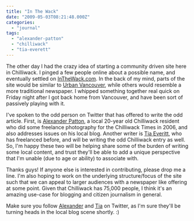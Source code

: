 ```yaml
---
title: "In The Wack"
date: "2009-05-03T08:21:48.000Z"
categories: 
  - "journal"
tags: 
  - "alexander-patton"
  - "chilliwack"
  - "tia-everett"
---
```


The other day I had the crazy idea of starting a community driven site here in Chilliwack. I pinged a few people online about a possible name, and eventually settled on [InTheWack.com](http://www.inthewack.com). In the back of my mind, parts of the site would be similar to [Urban Vancouver](http://www.urbanvancouver.com), while others would resemble a more traditional newspaper. I whipped something together real quick on Friday night after I got back home from Vancouver, and have been sort of passively playing with it.

I've spoken to the odd person on Twitter that has offered to write the odd article. First, is [Alexander Patton](http://alexanderpatton.wordpress.com/), a local 20-year old Chilliwack resident who did some freelance photography for the Chilliwack Times in 2006, and also addresses issues on his local blog. Another writer is [Tia Everitt](http://childrenofthecorny.vox.com/), who has freelanced before, and will be writing the odd Chilliwack entry as well. So, I'm happy these two will be helping share some of the burden of writing some local content, and trust they'll be able to add a unique perspective that I'm unable (due to age or ability) to associate with.

Thanks guys! If anyone else is interested in contributing, please drop me a line. I'm also hoping to work on the underlying structure/focus of the site such that we can appeal to larger audiences with a newspaper like offering at some point. Given that Chilliwack has 75,000 people, I think it's an amazing use-case for blogging and citizen journalism in general.

Make sure you follow [Alexander](http://twitter.com/alexanderpatton) and [Tia](http://twitter.com/goosepoop) on Twitter, as I'm sure they'll be turning heads in the local blog scene shortly. :)
